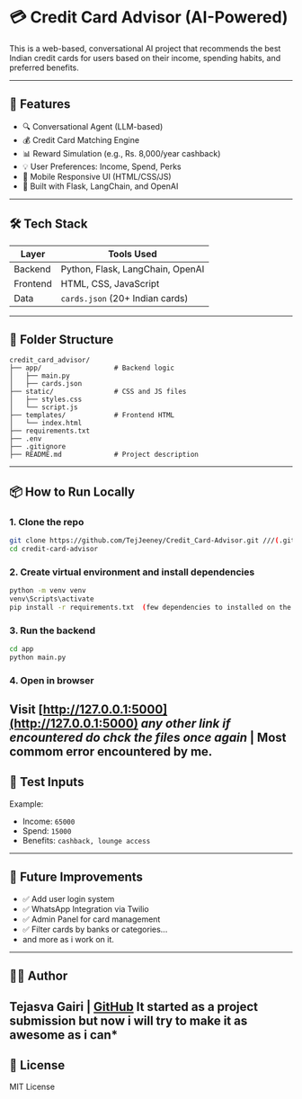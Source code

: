 # 💳 Credit Card Advisor (AI-Powered)
This is a web-based, conversational AI project that recommends the best Indian credit cards for users based on their income, spending habits, and preferred benefits. 

---

## 🚀 Features

- 🔍 Conversational Agent (LLM-based)
- 💰 Credit Card Matching Engine
- 📊 Reward Simulation (e.g., Rs. 8,000/year cashback)
- 💡 User Preferences: Income, Spend, Perks
- 📱 Mobile Responsive UI (HTML/CSS/JS)
- 🧠 Built with Flask, LangChain, and OpenAI

---

## 🛠️ Tech Stack

| Layer        | Tools Used                       |
|--------------|-----------------------------------|
| Backend      | Python, Flask, LangChain, OpenAI |
| Frontend     | HTML, CSS, JavaScript            |
| Data         | `cards.json` (20+ Indian cards)  |

---

## 🧩 Folder Structure

```
credit_card_advisor/
├── app/                  # Backend logic
│   ├── main.py
│   ├── cards.json
├── static/               # CSS and JS files
│   ├── styles.css
│   └── script.js
├── templates/            # Frontend HTML
│   └── index.html
├── requirements.txt
├── .env
├── .gitignore
├── README.md             # Project description
```

---

## 📦 How to Run Locally

### 1. Clone the repo
```bash
git clone https://github.com/TejJeeney/Credit_Card-Advisor.git ///(.git- dd additionally)///
cd credit-card-advisor
```

### 2. Create virtual environment and install dependencies
```bash
python -m venv venv
venv\Scripts\activate
pip install -r requirements.txt  (few dependencies to installed on the go like dotenv)
```

### 3. Run the backend
```bash
cd app
python main.py
```

### 4. Open in browser
Visit [http://127.0.0.1:5000](http://127.0.0.1:5000)
***any other link if encountered do chck the files once again*** | Most commom error encountered by me.
---

## 🧪 Test Inputs
Example:
- Income: `65000`
- Spend: `15000`
- Benefits: `cashback, lounge access`

---

## 📝 Future Improvements
- ✅ Add user login system
- ✅ WhatsApp Integration via Twilio
- ✅ Admin Panel for card management
- ✅ Filter cards by banks or categories...
- and more as i work on it.

---

## 👨‍💻 Author
**Tejasva Gairi** | [GitHub](https://github.com/TejJeeney)
**It started as a project submission but now i will try to make it as awesome as i can***
---

## 📜 License
MIT License
